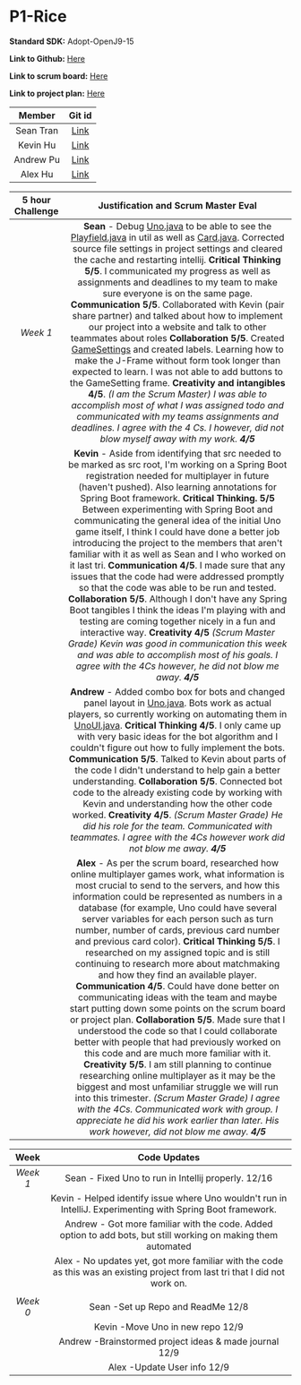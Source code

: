 # P1-Rice
**Standard SDK:** Adopt-OpenJ9-15

**Link to Github:** [Here](https://github.com/sgtran/p1---rice)

**Link to scrum board:** [Here](https://github.com/sgtran/p1---rice/projects/1)

**Link to project plan:** [Here](https://docs.google.com/document/d/1J7p0vuNPozwbu0-tjaQCutQNg-10E0QndgibnOdazJU/edit?usp=sharing)

| **Member** | **Git id** |
| :---:   | :-: |
| Sean Tran | [Link](https://github.com/sgtran) |
| Kevin Hu |  [Link](https://github.com/keviin0)  |
| Andrew Pu |  [Link](https://github.com/andrewzpu) |
| Alex Hu | [Link](https://github.com/AlexH04) |

| **5 hour Challenge** | **Justification and Scrum Master Eval** |         
| :---:   | :-: |
| *Week 1*| **Sean** - Debug [Uno.java](https://github.com/sgtran/p1---rice/blob/main/src/ui/Uno.java) to be able to see the [Playfield.java](https://github.com/sgtran/p1---rice/blob/main/src/util/Playfield.java) in util as well as [Card.java](https://github.com/sgtran/p1---rice/blob/main/src/util/Card.java). Corrected source file settings in project settings and cleared the cache and restarting intellij. **Critical Thinking 5/5**. I communicated my progress as well as assignments and deadlines to my team to make sure everyone is on the same page. **Communication 5/5**. Collaborated with Kevin (pair share partner) and talked about how to implement our project into a website and talk to other teammates about roles **Collaboration 5/5**. Created [GameSettings](https://github.com/sgtran/p1---rice/blob/main/src/ui/GameSettings.java) and created labels. Learning how to make the J-Frame without form took longer than expected to learn. I was not able to add buttons to the GameSetting frame. **Creativity and intangibles 4/5**.        *(I am the Scrum Master) I was able to accomplish most of what I was assigned todo and communicated with my teams assignments and deadlines. I agree with the 4 Cs. I however, did not blow myself away with my work. **4/5***  |
|         | **Kevin** - Aside from identifying that src needed to be marked as src root, I'm working on a Spring Boot registration needed for multiplayer in future (haven't pushed).  Also learning annotations for Spring Boot framework. **Critical Thinking. 5/5** Between experimenting with Spring Boot and communicating the general idea of the initial Uno game itself, I think I could have done a better job introducing the project to the members that aren't familiar with it as well as Sean and I who worked on it last tri. **Communication 4/5**. I made sure that any issues that the code had were addressed promptly so that the code was able to be run and tested. **Collaboration 5/5**. Although I don't have any Spring Boot tangibles I think the ideas I'm playing with and testing are coming together nicely in a fun and interactive way. **Creativity 4/5**        *(Scrum Master Grade) Kevin was good in communication this week and was able to accomplish most of his goals. I agree with the 4Cs however, he did not blow me away. **4/5***|
|         | **Andrew** - Added combo box for bots and changed panel layout in [Uno.java](https://github.com/sgtran/p1---rice/blob/main/src/ui/Uno.java). Bots work as actual players, so currently working on automating them in [UnoUI.java](https://github.com/sgtran/p1---rice/blob/main/src/util/Card.java). **Critical Thinking 4/5**. I only came up with very basic ideas for the bot algorithm and I couldn't figure out how to fully implement the bots. **Communication 5/5**. Talked to Kevin about parts of the code I didn't understand to help gain a better understanding. **Collaboration 5/5**. Connected bot code to the already existing code by working with Kevin and understanding how the other code worked. **Creativity 4/5**.       *(Scrum Master Grade) He did his role for the team. Communicated with teammates. I agree with the 4Cs however work did not blow me away. **4/5*** |
|         | **Alex** - As per the scrum board, researched how online multiplayer games work, what information is most crucial to send to the servers, and how this information could be represented as numbers in a database (for example, Uno could have several server variables for each person such as turn number, number of cards, previous card number and previous card color). **Critical Thinking 5/5**. I researched on my assigned topic and is still continuing to research more about matchmaking and how they find an available player. **Communication 4/5**. Could have done better on communicating ideas with the team and maybe start putting down some points on the scrum board or project plan. **Collaboration 5/5**. Made sure that I understood the code so that I could collaborate better with people that had previously worked on this code and are much more familiar with it. **Creativity 5/5**. I am still planning to continue researching online multiplayer as it may be the biggest and most unfamiliar struggle we will run into this trimester.         *(Scrum Master Grade) I agree with the 4Cs. Communicated work with group. I appreciate he did his work earlier than later. His work however, did not blow me away. **4/5*** |

| **Week** | **Code Updates** |         
| :---:   | :-: |
| *Week 1*| Sean - Fixed Uno to run in Intellij properly. 12/16|
|         | Kevin - Helped identify issue where Uno wouldn't run in IntelliJ. Experimenting with Spring Boot framework.|
|         | Andrew - Got more familiar with the code. Added option to add bots, but still working on making them automated|
|         | Alex - No updates yet, got more familiar with the code as this was an existing project from last tri that I did not work on.|
|         |                            |
| *Week 0*| Sean -Set up Repo and ReadMe 12/8 |
|         | Kevin -Move Uno in new repo  12/9|
|         | Andrew -Brainstormed project ideas & made journal  12/9|
|         | Alex -Update User info 12/9|
 

